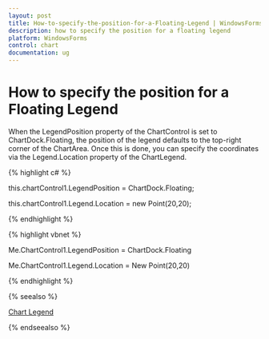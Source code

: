 ```yaml
---
layout: post
title: How-to-specify-the-position-for-a-Floating-Legend | WindowsForms | Syncfusion
description: how to specify the position for a floating legend
platform: WindowsForms
control: chart
documentation: ug
---
```


# How to specify the position for a Floating Legend

When the LegendPosition property of the ChartControl is set to ChartDock.Floating, the position of the legend defaults to the top-right corner of the ChartArea. Once this is done, you can specify the coordinates via the Legend.Location property of the ChartLegend.



 {% highlight c# %}



this.chartControl1.LegendPosition = ChartDock.Floating;

this.chartControl1.Legend.Location = new Point(20,20);

{% endhighlight %}

{% highlight vbnet %}



Me.ChartControl1.LegendPosition = ChartDock.Floating

Me.ChartControl1.Legend.Location = New Point(20,20)

{% endhighlight %}

{% seealso %}

[Chart Legend](/windowsforms/chart/chart-legend-and-legend-items#chartlegend)

{% endseealso %}